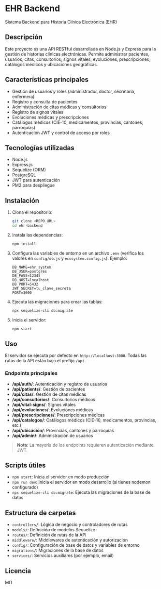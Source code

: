 # EHR Backend

Sistema Backend para Historia Clínica Electrónica (EHR)

## Descripción
Este proyecto es una API RESTful desarrollada en Node.js y Express para la gestión de historias clínicas electrónicas. Permite administrar pacientes, usuarios, citas, consultorios, signos vitales, evoluciones, prescripciones, catálogos médicos y ubicaciones geográficas.

## Características principales
- Gestión de usuarios y roles (administrador, doctor, secretaria, enfermera)
- Registro y consulta de pacientes
- Administración de citas médicas y consultorios
- Registro de signos vitales
- Evoluciones médicas y prescripciones
- Catálogos médicos (CIE-10, medicamentos, provincias, cantones, parroquias)
- Autenticación JWT y control de acceso por roles

## Tecnologías utilizadas
- Node.js
- Express.js
- Sequelize (ORM)
- PostgreSQL
- JWT para autenticación
- PM2 para despliegue

## Instalación
1. Clona el repositorio:
   ```sh
   git clone <REPO_URL>
   cd ehr-backend
   ```
2. Instala las dependencias:
   ```sh
   npm install
   ```
3. Configura las variables de entorno en un archivo `.env` (verifica los valores en `config/db.js` y `ecosystem.config.js`). Ejemplo:
   ```env
   DB_NAME=ehr_system
   DB_USER=postgres
   DB_PASS=12345
   DB_HOST=localhost
   DB_PORT=5432
   JWT_SECRET=tu_clave_secreta
   PORT=3000
   ```
4. Ejecuta las migraciones para crear las tablas:
   ```sh
   npx sequelize-cli db:migrate
   ```
5. Inicia el servidor:
   ```sh
   npm start
   ```

## Uso
El servidor se ejecuta por defecto en `http://localhost:3000`. Todas las rutas de la API están bajo el prefijo `/api`.

### Endpoints principales
- **/api/auth/**: Autenticación y registro de usuarios
- **/api/patients/**: Gestión de pacientes
- **/api/citas/**: Gestión de citas médicas
- **/api/consultorios/**: Consultorios médicos
- **/api/vital-signs/**: Signos vitales
- **/api/evoluciones/**: Evoluciones médicas
- **/api/prescripciones/**: Prescripciones médicas
- **/api/catalogos/**: Catálogos médicos (CIE-10, medicamentos, provincias, etc.)
- **/api/ubicacion/**: Provincias, cantones y parroquias
- **/api/admin/**: Administración de usuarios

> **Nota:** La mayoría de los endpoints requieren autenticación mediante JWT.

## Scripts útiles
- `npm start`: Inicia el servidor en modo producción
- `npm run dev`: Inicia el servidor en modo desarrollo (si tienes nodemon configurado)
- `npx sequelize-cli db:migrate`: Ejecuta las migraciones de la base de datos

## Estructura de carpetas
- `controllers/`: Lógica de negocio y controladores de rutas
- `models/`: Definición de modelos Sequelize
- `routes/`: Definición de rutas de la API
- `middleware/`: Middlewares de autenticación y autorización
- `config/`: Configuración de base de datos y variables de entorno
- `migrations/`: Migraciones de la base de datos
- `services/`: Servicios auxiliares (por ejemplo, email)

## Licencia
MIT
